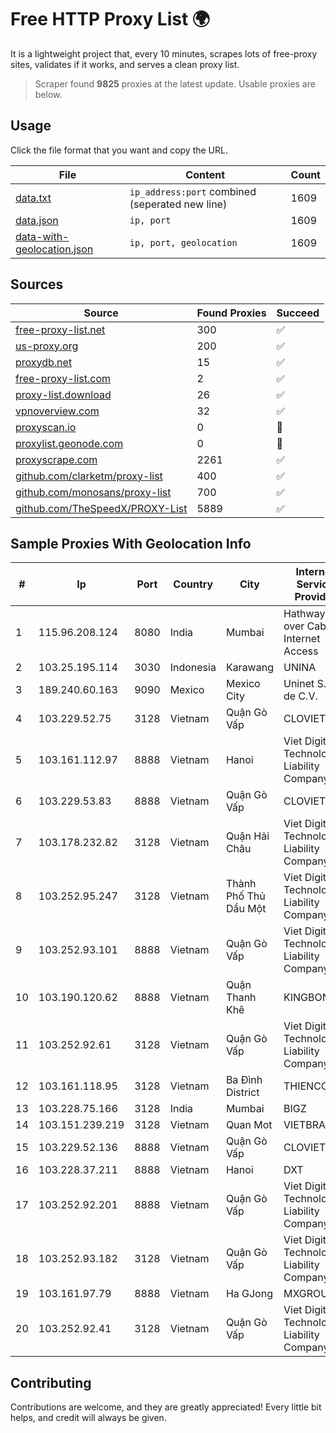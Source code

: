 
# Free HTTP Proxy List 🌍

It is a lightweight project that, every 10 minutes, scrapes lots of free-proxy sites, validates if it works, and serves a clean proxy list.


> Scraper found **9825** proxies at the latest update. Usable proxies are below.

## Usage

Click the file format that you want and copy the URL.


|File|Content|Count|
|----|-------|-----|
|[data.txt](https://raw.githubusercontent.com/themiralay/Proxy-List-World/master/data.txt)|`ip_address:port` combined (seperated new line)|1609|
|[data.json](https://raw.githubusercontent.com/themiralay/Proxy-List-World/master/data.json)|`ip, port`|1609|
|[data-with-geolocation.json](https://raw.githubusercontent.com/themiralay/Proxy-List-World/master/data-with-geolocation.json)|`ip, port, geolocation`|1609|

## Sources

|Source|Found Proxies|Succeed|
|------|-------------|-------|
|[free-proxy-list.net](https://free-proxy-list.net)|300|✅|
|[us-proxy.org](https://www.us-proxy.org)|200|✅|
|[proxydb.net](http://proxydb.net)|15|✅|
|[free-proxy-list.com](https://free-proxy-list.com/?page=&port=&type%5B%5D=http&type%5B%5D=https&up_time=0&search=Search)|2|✅|
|[proxy-list.download](https://www.proxy-list.download/HTTP)|26|✅|
|[vpnoverview.com](https://vpnoverview.com/privacy/anonymous-browsing/free-proxy-servers)|32|✅|
|[proxyscan.io](https://www.proxyscan.io)|0|🚫|
|[proxylist.geonode.com](https://proxylist.geonode.com/api/proxy-list?limit=300&page=1&sort_by=lastChecked&sort_type=desc&protocols=http,https)|0|🚫|
|[proxyscrape.com](https://api.proxyscrape.com/v2/?request=displayproxies&protocol=http&timeout=10000&country=all&ssl=all&anonymity=all)|2261|✅|
|[github.com/clarketm/proxy-list](https://raw.githubusercontent.com/clarketm/proxy-list/master/proxy-list-raw.txt)|400|✅|
|[github.com/monosans/proxy-list](https://raw.githubusercontent.com/monosans/proxy-list/main/proxies/http.txt)|700|✅|
|[github.com/TheSpeedX/PROXY-List](https://raw.githubusercontent.com/TheSpeedX/PROXY-List/master/http.txt)|5889|✅|


## Sample Proxies With Geolocation Info

|#|Ip|Port|Country|City|Internet Service Provider|
|-|--|----|-------|----|-------------------------|
|1|115.96.208.124|8080|India|Mumbai|Hathway IP over Cable Internet Access|
|2|103.25.195.114|3030|Indonesia|Karawang|UNINA|
|3|189.240.60.163|9090|Mexico|Mexico City|Uninet S.A. de C.V.|
|4|103.229.52.75|3128|Vietnam|Quận Gò Vấp|CLOVIET|
|5|103.161.112.97|8888|Vietnam|Hanoi|Viet Digital Technology Liability Company|
|6|103.229.53.83|8888|Vietnam|Quận Gò Vấp|CLOVIET|
|7|103.178.232.82|3128|Vietnam|Quận Hải Châu|Viet Digital Technology Liability Company|
|8|103.252.95.247|3128|Vietnam|Thành Phố Thủ Dầu Một|Viet Digital Technology Liability Company|
|9|103.252.93.101|8888|Vietnam|Quận Gò Vấp|Viet Digital Technology Liability Company|
|10|103.190.120.62|8888|Vietnam|Quận Thanh Khê|KINGBOND|
|11|103.252.92.61|3128|Vietnam|Quận Gò Vấp|Viet Digital Technology Liability Company|
|12|103.161.118.95|3128|Vietnam|Ba Đình District|THIENCO|
|13|103.228.75.166|3128|India|Mumbai|BIGZ|
|14|103.151.239.219|3128|Vietnam|Quan Mot|VIETBRANDS|
|15|103.229.52.136|8888|Vietnam|Quận Gò Vấp|CLOVIET|
|16|103.228.37.211|8888|Vietnam|Hanoi|DXT|
|17|103.252.92.201|8888|Vietnam|Quận Gò Vấp|Viet Digital Technology Liability Company|
|18|103.252.93.182|3128|Vietnam|Quận Gò Vấp|Viet Digital Technology Liability Company|
|19|103.161.97.79|8888|Vietnam|Ha GJong|MXGROUP|
|20|103.252.92.41|3128|Vietnam|Quận Gò Vấp|Viet Digital Technology Liability Company|



## Contributing

Contributions are welcome, and they are greatly appreciated! Every
little bit helps, and credit will always be given.

